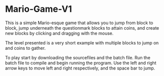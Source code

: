 # Mario-Game-V1
This is a simple Mario-esque game that allows you to jump from block to block, jump underneath the questionmark blocks to attain coins, and create new blocks by clicking and dragging with the mouse.

The level presented is a very short example with multiple blocks to jump on and coins to gather.

To play start by downloading the sourcefiles and the batch file. Run the batch file to compile and begin running the program.
Use the left and right arrow keys to move left and right respectively, and the space bar to jump.
